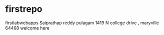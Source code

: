 # firstrepo
firstlabwebapps
Saiprathap reddy pulagam 
1419 N college drive , maryville 64468
welcome here
